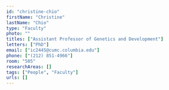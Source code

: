 ```yaml
---
id: "christine-chio"
firstName: "Christine"
lastName: "Chio"
type: "Faculty"
photo: ""
titles: ["Assistant Professor of Genetics and Development"]
letters: ["PhD"]
email: ["ic2445@cumc.columbia.edu"]
phone: ["(212) 851-4966"]
room: "505"
researchAreas: []
tags: ["People", "Faculty"]
urls: []
---
```

